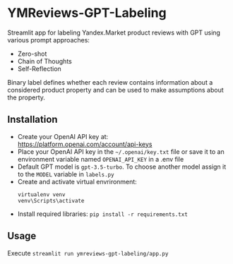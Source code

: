 # YMReviews-GPT-Labeling
 Streamlit app for labeling Yandex.Market product reviews with GPT using various prompt approaches:
 - Zero-shot
 - Chain of Thoughts
 - Self-Reflection  
   
 Binary label defines whether each review contains information about a considered product property and can be used to make assumptions about the property.  

## Installation
 - Create your OpenAI API key at: https://platform.openai.com/account/api-keys  
 - Place your OpenAI API key in the `~/.openai/key.txt` file or save it to an environment variable named `OPENAI_API_KEY` in a .env file
 - Default GPT model is `gpt-3.5-turbo`. To choose another model assign it to the `MODEL` variable in `labels.py`
 - Create and activate virtual envrironment:  
    ```
    virtualenv venv
    venv\Scripts\activate
    ```
 - Install required libraries: `pip install -r requirements.txt`

## Usage
 Execute `streamlit run ymreviews-gpt-labeling/app.py`
